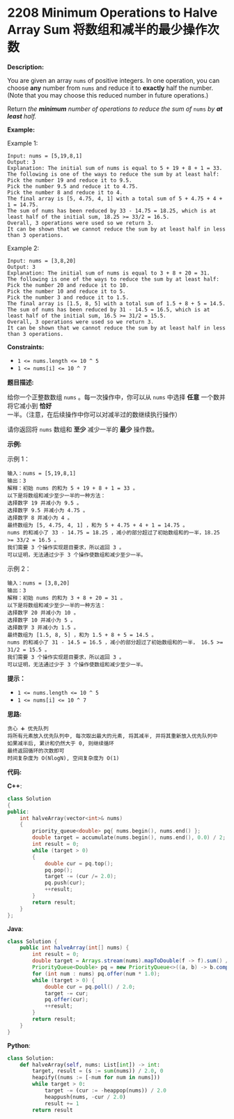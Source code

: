 # 2208 Minimum Operations to Halve Array Sum 将数组和减半的最少操作次数

__Description:__

You are given an array `nums` of positive integers. In one operation, you can choose __any__ number from `nums` and reduce it to __exactly__ half the number. (Note that you may choose this reduced number in future operations.)

Return _the __minimum__ number of operations to reduce the sum of_ `nums` _by __at least__ half._

__Example:__

Example 1:

```text
Input: nums = [5,19,8,1]
Output: 3
Explanation: The initial sum of nums is equal to 5 + 19 + 8 + 1 = 33.
The following is one of the ways to reduce the sum by at least half:
Pick the number 19 and reduce it to 9.5.
Pick the number 9.5 and reduce it to 4.75.
Pick the number 8 and reduce it to 4.
The final array is [5, 4.75, 4, 1] with a total sum of 5 + 4.75 + 4 + 1 = 14.75. 
The sum of nums has been reduced by 33 - 14.75 = 18.25, which is at least half of the initial sum, 18.25 >= 33/2 = 16.5.
Overall, 3 operations were used so we return 3.
It can be shown that we cannot reduce the sum by at least half in less than 3 operations.
```

Example 2:

```text
Input: nums = [3,8,20]
Output: 3
Explanation: The initial sum of nums is equal to 3 + 8 + 20 = 31.
The following is one of the ways to reduce the sum by at least half:
Pick the number 20 and reduce it to 10.
Pick the number 10 and reduce it to 5.
Pick the number 3 and reduce it to 1.5.
The final array is [1.5, 8, 5] with a total sum of 1.5 + 8 + 5 = 14.5. 
The sum of nums has been reduced by 31 - 14.5 = 16.5, which is at least half of the initial sum, 16.5 >= 31/2 = 15.5.
Overall, 3 operations were used so we return 3.
It can be shown that we cannot reduce the sum by at least half in less than 3 operations.
```

__Constraints:__

- `1 <= nums.length <= 10 ^ 5`
- `1 <= nums[i] <= 10 ^ 7`

__题目描述:__

给你一个正整数数组 `nums` 。每一次操作中，你可以从 `nums` 中选择 __任意__ 一个数并将它减小到 __恰好__ 一半。（注意，在后续操作中你可以对减半过的数继续执行操作）

请你返回将 `nums` 数组和 __至少__ 减少一半的 __最少__ 操作数。

__示例:__

示例 1：

```text
输入：nums = [5,19,8,1]
输出：3
解释：初始 nums 的和为 5 + 19 + 8 + 1 = 33 。
以下是将数组和减少至少一半的一种方法：
选择数字 19 并减小为 9.5 。
选择数字 9.5 并减小为 4.75 。
选择数字 8 并减小为 4 。
最终数组为 [5, 4.75, 4, 1] ，和为 5 + 4.75 + 4 + 1 = 14.75 。
nums 的和减小了 33 - 14.75 = 18.25 ，减小的部分超过了初始数组和的一半，18.25 >= 33/2 = 16.5 。
我们需要 3 个操作实现题目要求，所以返回 3 。
可以证明，无法通过少于 3 个操作使数组和减少至少一半。
```

示例 2：

```text
输入：nums = [3,8,20]
输出：3
解释：初始 nums 的和为 3 + 8 + 20 = 31 。
以下是将数组和减少至少一半的一种方法：
选择数字 20 并减小为 10 。
选择数字 10 并减小为 5 。
选择数字 3 并减小为 1.5 。
最终数组为 [1.5, 8, 5] ，和为 1.5 + 8 + 5 = 14.5 。
nums 的和减小了 31 - 14.5 = 16.5 ，减小的部分超过了初始数组和的一半， 16.5 >= 31/2 = 15.5 。
我们需要 3 个操作实现题目要求，所以返回 3 。
可以证明，无法通过少于 3 个操作使数组和减少至少一半。
```

__提示：__

- `1 <= nums.length <= 10 ^ 5`
- `1 <= nums[i] <= 10 ^ 7`

__思路:__

```text
贪心 ➕ 优先队列
将所有元素放入优先队列中, 每次取出最大的元素, 将其减半, 并将其重新放入优先队列中
如果减半后, 累计和仍然大于 0, 则继续循环
最终返回循环的次数即可
时间复杂度为 O(NlogN), 空间复杂度为 O(1)
```

__代码:__

__C++__:

```C++
class Solution 
{
public:
    int halveArray(vector<int>& nums) 
    {
        priority_queue<double> pq{ nums.begin(), nums.end() };
        double target = accumulate(nums.begin(), nums.end(), 0.0) / 2;
        int result = 0;
        while (target > 0) 
        {
            double cur = pq.top();
            pq.pop();
            target -= (cur /= 2.0);
            pq.push(cur);
            ++result;
        }
        return result;
    }
};
```

__Java__:

```Java
class Solution {
    public int halveArray(int[] nums) {
        int result = 0;
        double target = Arrays.stream(nums).mapToDouble(f -> f).sum() / 2.0;
        PriorityQueue<Double> pq = new PriorityQueue<>((a, b) -> b.compareTo(a));
        for (int num : nums) pq.offer(num * 1.0);
        while (target > 0) {
            double cur = pq.poll() / 2.0;
            target -= cur;
            pq.offer(cur);
            ++result;
        }
        return result;
    }
}
```

__Python__:

```Python
class Solution:
    def halveArray(self, nums: List[int]) -> int:
        target, result = (s := sum(nums)) / 2.0, 0
        heapify((nums := [-num for num in nums]))
        while target > 0:
            target -= (cur := -heappop(nums)) / 2.0
            heappush(nums, -cur / 2.0)
            result += 1
        return result
```
